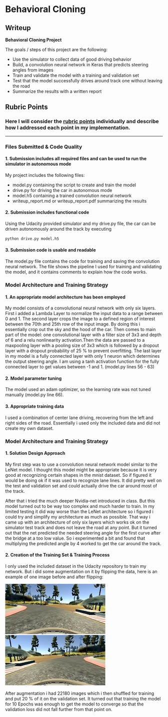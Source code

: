 # **Behavioral Cloning** 

## Writeup

**Behavioral Cloning Project**

The goals / steps of this project are the following:
* Use the simulator to collect data of good driving behavior
* Build, a convolution neural network in Keras that predicts steering angles from images
* Train and validate the model with a training and validation set
* Test that the model successfully drives around track one without leaving the road
* Summarize the results with a written report

[image6]: ./images/center_2016_12_01_13_31_13_890.jpg "Normal Image"
[image7]: ./images/center_2016_12_01_13_31_13_890_flipped.jpg "Flipped Image"

## Rubric Points
### Here I will consider the [rubric points](https://review.udacity.com/#!/rubrics/432/view) individually and describe how I addressed each point in my implementation.  

---
### Files Submitted & Code Quality

#### 1. Submission includes all required files and can be used to run the simulator in autonomous mode

My project includes the following files:
* model.py containing the script to create and train the model
* drive.py for driving the car in autonomous mode
* model.h5 containing a trained convolution neural network 
* writeup_report.md or writeup_report.pdf summarizing the results

#### 2. Submission includes functional code
Using the Udacity provided simulator and my drive.py file, the car can be driven autonomously around the track by executing 
```sh
python drive.py model.h5
```

#### 3. Submission code is usable and readable

The model.py file contains the code for training and saving the convolution neural network. The file shows the pipeline I used for training and validating the model, and it contains comments to explain how the code works.

### Model Architecture and Training Strategy

#### 1. An appropriate model architecture has been employed

My model consists of a convolutional neural network with only six layers. First i added a Lambda Layer to normalize the input data to a range between 0 and 1. The second layer crops the image to a defined region of interest between the 70th and 25th row of the input image. By doing this i essentially crop out the sky and the hood of the car. Then comes to main part of the model: one convolutional layer with a filter size of 3x3 and depth of 6 and a relu nonlinearity activation.Then the data are passed to a maxpooling layer with a pooling size of 3x3 which is followed by a dropout layer with a dropout probability of 25 % to prevent overfitting. The last layer in my model is a fully connected layer with only 1 neuron which determines the output steering angle. I am using a tanh activation function for the fully connected layer to get values between -1 and 1.  (model.py lines 56 - 63)


#### 2. Model parameter tuning

The model used an adam optimizer, so the learning rate was not tuned manually (model.py line 66).

#### 3. Appropriate training data

I used a combination of center lane driving, recovering from the left and right sides of the road. Essentially i used only the included data and did not create my own dataset.

### Model Architecture and Training Strategy

#### 1. Solution Design Approach

My first step was to use a convolution neural network model similar to the LeNet model. I thought this model might be appropriate because it is very good at recognizing certain shapes in the mnist dataset. So if figured it would be doing ok if it was used to recognize lane lines. It did pretty well on the test and validation set and could actually drive the car around most of the track.

After that i tried the much deeper Nvidia-net introduced in class. But this model turned out to be way too complex and much harder to train. In my limited testing it did way worse than the LeNet architecture so i figured i could try and simplify my architecture as much as possible. That way i came up with an architecture of only six layers which works ok on the simulator test track and does not leave the road at any point. But it turned out that the net predicted the needed steering angle for the first curve after the bridge at a too low value. So i experimented a bit and found that multiplying the predicted angle by 4 worked to get the car around the track. 


#### 2. Creation of the Training Set & Training Process

I only used the included dataset in the Udacity repository to train my network. But i did some augmentation on it by flipping the data, here is an example of one image before and after flipping:

![alt text][image6]
![alt text][image7]


After augmentation i had 22180 images which i then shuffled for training and put 20 % of it on the validation set. It turned out that training the model for 10 Epochs was enough to get the model to converge so that the validation loss did not fall further from that point on.
